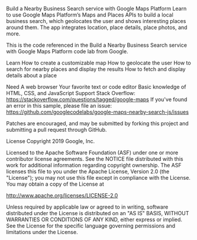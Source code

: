 Build a Nearby Business Search service with Google Maps Platform
Learn to use Google Maps Platform’s Maps and Places APIs to build a local business search, which geolocates the user and shows interesting places around them. The app integrates location, place details, place photos, and more.

This is the code referenced in the Build a Nearby Business Search service with Google Maps Platform code lab from Google.

Learn
How to create a customizable map
How to geolocate the user
How to search for nearby places and display the results
How to fetch and display details about a place

Need
A web browser
Your favorite text or code editor
Basic knowledge of HTML, CSS, and JavaScript
Support
Stack Overflow: https://stackoverflow.com/questions/tagged/google-maps
If you've found an error in this sample, please file an issue: https://github.com/googlecodelabs/google-maps-nearby-search-js/issues

Patches are encouraged, and may be submitted by forking this project and submitting a pull request through GitHub.

License
Copyright 2019 Google, Inc.

Licensed to the Apache Software Foundation (ASF) under one or more contributor license agreements. See the NOTICE file distributed with this work for additional information regarding copyright ownership. The ASF licenses this file to you under the Apache License, Version 2.0 (the "License"); you may not use this file except in compliance with the License. You may obtain a copy of the License at

http://www.apache.org/licenses/LICENSE-2.0

Unless required by applicable law or agreed to in writing, software distributed under the License is distributed on an "AS IS" BASIS, WITHOUT WARRANTIES OR CONDITIONS OF ANY KIND, either express or implied. See the License for the specific language governing permissions and limitations under the License.